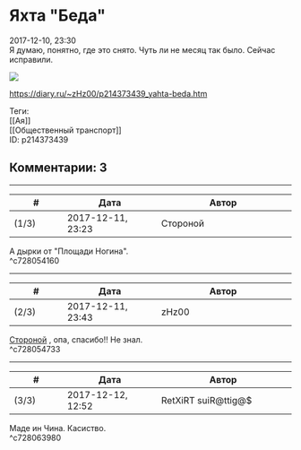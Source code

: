 Яхта "Беда"
===========

  
2017-12-10, 23:30  
 Я думаю, понятно, где это снято. Чуть ли не месяц так было. Сейчас исправили.   
   
   [![](https://i.imgur.com/6glYMPhl.jpg)](https://i.imgur.com/6glYMPh.jpg)     
  
<https://diary.ru/~zHz00/p214373439_yahta-beda.htm>  
  
Теги:  
[[Ая]]  
[[Общественный транспорт]]  
ID: p214373439  


Комментарии: 3
--------------

  


---



|         #         |              Дата              |                     Автор                     |           ID           |
| --- | --- | --- | --- |
| (1/3) | 2017-12-11, 23:23 | Стороной | c728054160 |

  
 А дырки от "Площади Ногина".   
 ^c728054160

---



|         #         |              Дата              |                     Автор                     |           ID           |
| --- | --- | --- | --- |
| (2/3) | 2017-12-11, 23:43 | zHz00 | c728054733 |

  
  [Стороной](http://1047.diary.ru "И васильки, и я, и тополя")  , опа, спасибо!! Не знал.   
 ^c728054733

---



|         #         |              Дата              |                     Автор                     |           ID           |
| --- | --- | --- | --- |
| (3/3) | 2017-12-12, 12:52 | RetXiRT suiR@ttig@$ | c728063980 |

  
  Маде ин Чина. Касиство.    
 ^c728063980